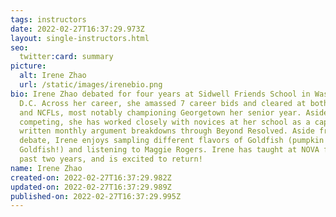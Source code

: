 ```yaml
---
tags: instructors
date: 2022-02-27T16:37:29.973Z
layout: single-instructors.html
seo:
  twitter:card: summary
picture:
  alt: Irene Zhao
  url: /static/images/irenebio.png
bio: Irene Zhao debated for four years at Sidwell Friends School in Washington
  D.C. Across her career, she amassed 7 career bids and cleared at both the TOC
  and NCFLs, most notably championing Georgetown her senior year. Aside from
  competing, she has worked closely with novices at her school as a captain and
  written monthly argument breakdowns through Beyond Resolved. Aside from
  debate, Irene enjoys sampling different flavors of Goldfish (pumpkin spice
  Goldfish!) and listening to Maggie Rogers. Irene has taught at NOVA for the
  past two years, and is excited to return!
name: Irene Zhao
created-on: 2022-02-27T16:37:29.982Z
updated-on: 2022-02-27T16:37:29.989Z
published-on: 2022-02-27T16:37:29.995Z
---
```

